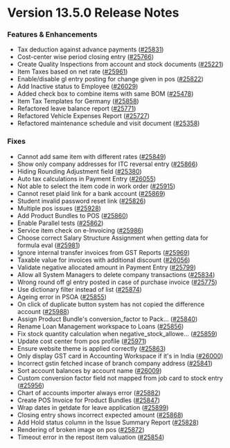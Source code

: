 # Version 13.5.0 Release Notes

### Features & Enhancements

- Tax deduction against advance payments ([#25831](https://github.com/frappe/beasm/pull/25831))
- Cost-center wise period closing entry ([#25766](https://github.com/frappe/beasm/pull/25766))
- Create Quality Inspections from account and stock documents ([#25221](https://github.com/frappe/beasm/pull/25221))
- Item Taxes based on net rate ([#25961](https://github.com/frappe/beasm/pull/25961))
- Enable/disable gl entry posting for change given in pos ([#25822](https://github.com/frappe/beasm/pull/25822))
- Add Inactive status to Employee ([#26029](https://github.com/frappe/beasm/pull/26029))
- Added check box to combine items with same BOM ([#25478](https://github.com/frappe/beasm/pull/25478))
- Item Tax Templates for Germany ([#25858](https://github.com/frappe/beasm/pull/25858))
- Refactored leave balance report ([#25771](https://github.com/frappe/beasm/pull/25771))
- Refactored Vehicle Expenses Report ([#25727](https://github.com/frappe/beasm/pull/25727))
- Refactored maintenance schedule and visit document ([#25358](https://github.com/frappe/beasm/pull/25358))

### Fixes

- Cannot add same item with different rates ([#25849](https://github.com/frappe/beasm/pull/25849))
- Show only company addresses for ITC reversal entry ([#25866](https://github.com/frappe/beasm/pull/25866))
- Hiding Rounding Adjustment field ([#25380](https://github.com/frappe/beasm/pull/25380))
- Auto tax calculations in Payment Entry ([#26055](https://github.com/frappe/beasm/pull/26055))
- Not able to select the item code in work order ([#25915](https://github.com/frappe/beasm/pull/25915))
- Cannot reset plaid link for a bank account ([#25869](https://github.com/frappe/beasm/pull/25869))
- Student invalid password reset link ([#25826](https://github.com/frappe/beasm/pull/25826))
- Multiple pos issues ([#25928](https://github.com/frappe/beasm/pull/25928))
- Add Product Bundles to POS ([#25860](https://github.com/frappe/beasm/pull/25860))
- Enable Parallel tests ([#25862](https://github.com/frappe/beasm/pull/25862))
- Service item check on e-Invoicing ([#25986](https://github.com/frappe/beasm/pull/25986))
- Choose correct Salary Structure Assignment when getting data for formula eval ([#25981](https://github.com/frappe/beasm/pull/25981))
- Ignore internal transfer invoices from GST Reports ([#25969](https://github.com/frappe/beasm/pull/25969))
- Taxable value for invoices with additional discount ([#26056](https://github.com/frappe/beasm/pull/26056))
- Validate negative allocated amount in Payment Entry ([#25799](https://github.com/frappe/beasm/pull/25799))
- Allow all System Managers to delete company transactions ([#25834](https://github.com/frappe/beasm/pull/25834))
- Wrong round off gl entry posted in case of purchase invoice ([#25775](https://github.com/frappe/beasm/pull/25775))
- Use dictionary filter instead of list ([#25874](https://github.com/frappe/beasm/pull/25874))
- Ageing error in PSOA ([#25855](https://github.com/frappe/beasm/pull/25855))
- On click of duplicate button system has not copied the difference account ([#25988](https://github.com/frappe/beasm/pull/25988))
- Assign Product Bundle's conversion_factor to Pack… ([#25840](https://github.com/frappe/beasm/pull/25840))
- Rename Loan Management workspace to Loans ([#25856](https://github.com/frappe/beasm/pull/25856))
- Fix stock quantity calculation when negative_stock_allowe… ([#25859](https://github.com/frappe/beasm/pull/25859))
- Update cost center from pos profile ([#25971](https://github.com/frappe/beasm/pull/25971))
- Ensure website theme is applied correctly ([#25863](https://github.com/frappe/beasm/pull/25863))
- Only display GST card in Accounting Workspace if it's in India ([#26000](https://github.com/frappe/beasm/pull/26000))
- Incorrect gstin fetched incase of branch company address ([#25841](https://github.com/frappe/beasm/pull/25841))
- Sort account balances by account name ([#26009](https://github.com/frappe/beasm/pull/26009))
- Custom conversion factor field not mapped from job card to stock entry ([#25956](https://github.com/frappe/beasm/pull/25956))
- Chart of accounts importer always error ([#25882](https://github.com/frappe/beasm/pull/25882))
- Create POS Invoice for Product Bundles ([#25847](https://github.com/frappe/beasm/pull/25847))
- Wrap dates in getdate for leave application ([#25899](https://github.com/frappe/beasm/pull/25899))
- Closing entry shows incorrect expected amount ([#25868](https://github.com/frappe/beasm/pull/25868))
- Add Hold status column in the Issue Summary Report ([#25828](https://github.com/frappe/beasm/pull/25828))
- Rendering of broken image on pos ([#25872](https://github.com/frappe/beasm/pull/25872))
- Timeout error in the repost item valuation ([#25854](https://github.com/frappe/beasm/pull/25854))